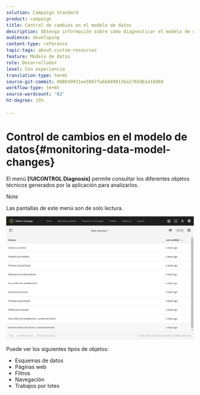 ```yaml
---
solution: Campaign Standard
product: campaign
title: Control de cambios en el modelo de datos
description: Obtenga información sobre cómo diagnosticar el modelo de datos de Adobe Campaign.
audience: developing
content-type: reference
topic-tags: about-custom-resources
feature: Modelo de datos
role: Desarrollador
level: Con experiencia
translation-type: tm+mt
source-git-commit: 088b49931ee5047fa6b949813ba17654b1e10d60
workflow-type: tm+mt
source-wordcount: '63'
ht-degree: 15%

---
```



# Control de cambios en el modelo de datos{#monitoring-data-model-changes}

El menú **[!UICONTROL Diagnosis]** permite consultar los diferentes objetos técnicos generados por la aplicación para analizarlos.

>[!NOTE]
>
>Las pantallas de este menú son de solo lectura.

![](assets/diagnostic.png)

Puede ver los siguientes tipos de objetos:

* Esquemas de datos
* Páginas web
* Filtros
* Navegación
* Trabajos por lotes


